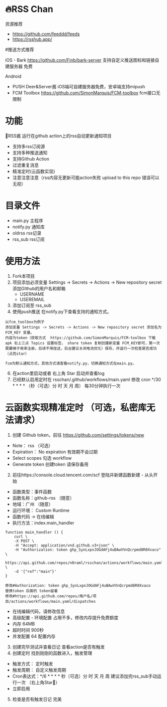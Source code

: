 # 🔥RSS Chan
资源推荐 
- https://github.com/feeddd/feeds
- https://rsshub.app/

#推送方式推荐

iOS - Bark  https://github.com/Finb/bark-server 支持自定义推送图标和链接自建服务器 免费

Android
- PUSH Deer&Server酱 iOS端可自建服务器免费，安卓端支持mipush
- FCM Toolbox https://github.com/SimonMarquis/FCM-toolbox fcm接口无限制

# 功能
🌟RSS酱 运行在github action上的rss自动更新通知项目
- 支持多rss订阅源
- 支持多种推送通知
- 支持Github Action
- 过滤重复消息
- 精准定时(云函数实现)
- 注意注意注意（rss内容无更新可能action失败 upload to this repo 错误可以无视）

# 目录文件
- main.py        主程序
- notify.py      通知库
- oldrss         rss记录
- rss_sub        rss订阅

# 使用方法
1. Fork本项目
2. 项目添加必须变量 Settings -> Secrets -> Actions -> New repository secret 添加GIthub的用户名和邮箱
    - USERNAME
    - USEREMAIL
3. 添加订阅至 rss_sub
4. 使用push推送 在notify.py下查看支持的通知方式。
```shell 
以fcm_toolbox为例子
添加变量 Settings -> Secrets -> Actions -> New repository secret 添加名为 FCM_KEY 变量。
内容为token（获取方式  https://github.com/SimonMarquis/FCM-toolbox 下载apk 右上三点 Topics 设置标签， share token 复制创建新变量 FCM_KEY即可，第一次需要梯子用来注册，后续不用挂这，后台建议关闭电池优化）保存，并运行一次检查是否成功（点亮star）

fcm为默认通知方式，其他方式请查看notify.py，切换通知方式在main.py。
```
6. 在action里启动或者 右上角 Star 启动并查看log
7. 已经默认启用定时在 rsschan/.github/workflows/main.yaml 修改 cron */30 * * * * （秒（可选）分 时 天 月 周） 每30分钟执行一次


# 云函数实现精准定时 （可选，私密库无法请求）
1. 创建 Github token，前往 https://github.com/settings/tokens/new
- Note： rss （可选）
- Expiration： No expiration  有效期不会过期
- Select scopes 勾选 workflow
- Generate token 创建token 请保存备用

2. 前往https://console.cloud.tencent.com/scf 登陆并新建函数新建 - 从头开始
- 函数类型：事件函数
- 函数名称：github-rss （随意）
- 地域：广州 （随意）
- 运行环境： Custom Runtime
- 函数代码 -> 在线编辑
- 执行方法：index.main_handler

```shell
function main_handler () {
    curl \
    -X POST \
    -H "Accept: application/vnd.github.v3+json" \
    -H "Authorization: token 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" \
    https://api.github.com/repos/n0raml/rsschan/actions/workflows/main.yaml/dispatches \
    -d '{"ref":"main"}'
}

修改#Authorization: token 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     替换token 后面的 token留着
修改#https://api.github.com/repos/用户名/项目/actions/workflows/main.yaml/dispatches
```

- 在线编辑代码，请修改信息
- 高级配置 - 环境配置 占用不多，修改内存提升免费额度
- 内存 64MB
- 超时时间 900秒
- 并发配置 64 配置内存
3. 创建完毕测试并查看日记 查看action是否有触发
4. 创建定时 找到刚刚的函数进入，触发管理
- 触发方式： 定时触发
- 触发周期： 自定义触发周期
- Cron表达式：*/6 * * * *          秒（可选）分 时 天 月 周
建议添加完rss_sub手动运行一次 （右上角Star🌟）
- 立即启用
5. 检查是否有触发日记 完美
